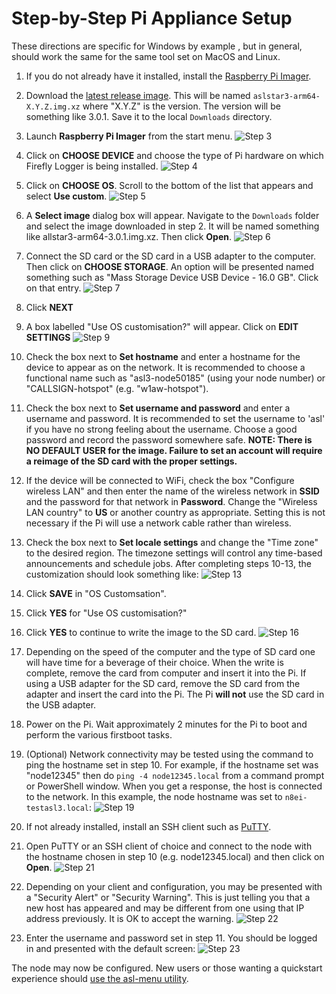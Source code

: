 # Step-by-Step Pi Appliance Setup
These directions are specific for Windows by example , but in general,
should work the same for the same tool set on MacOS and Linux.

1. If you do not already have it installed, install the
[Raspberry Pi Imager](https://www.raspberrypi.com/software/).

2. Download the [latest release image](https://repo.allstarlink.org/images/pi/). This will
be named `aslstar3-arm64-X.Y.Z.img.xz` where "X.Y.Z" is the version. The version will
be something like 3.0.1. Save it to the local `Downloads` directory.

3. Launch **Raspberry Pi Imager** from the start menu.
![Step 3](img/step-3.png)

4. Click on **CHOOSE DEVICE** and choose the type of
Pi hardware on which Firefly Logger is being installed.
![Step 4](img/step-4.png)

5. Click on **CHOOSE OS**. Scroll to the bottom of the
list that appears and select **Use custom**. 
![Step 5](img/step-5.png)

6. A **Select image** dialog box will appear. Navigate to the
`Downloads` folder and select the image downloaded in step 2.
It will be named something like allstar3-arm64-3.0.1.img.xz.
Then click **Open**.
![Step 6](img/step-6.png)

7. Connect the SD card or the SD card in a USB adapter to
the computer. Then click on **CHOOSE STORAGE**. An option
will be presented named something such as "Mass Storage Device USB
Device - 16.0 GB". Click on that entry.
![Step 7](img/step-7.png)

8. Click **NEXT**

9. A box labelled "Use OS customisation?" will appear. Click on
**EDIT SETTINGS**
![Step 9](img/step-9.png)

10. Check the box next to **Set hostname** and enter a hostname
for the device to appear as on the network. It is recommended
to choose a functional name such as "asl3-node50185" (using your
node number) or "CALLSIGN-hotspot" (e.g. "w1aw-hotspot").

11. Check the box next to **Set username and password**
and enter a username and password. It is recommended to set the
username to 'asl' if you have no strong feeling about the
username. Choose a good password and record the password somewhere
safe. **NOTE: There is NO DEFAULT USER for the image. Failure to
set an account will require a reimage of the SD card with the
proper settings.**

12. If the device will be connected to WiFi, check the
box "Configure wireless LAN" and then enter
the name of the wireless network in **SSID** and the password for
that network in **Password**. Change the "Wireless LAN country" to **US**
or another country as appropriate. Setting this is not necessary 
if the Pi will use a network cable rather than wireless.

13. Check the box next to **Set locale settings** and change the "Time zone"
to the desired region. The timezone settings will control any time-based
announcements and schedule jobs. After completing steps 10-13, the customization
should look something like:
![Step 13](img/step-13.png)

14. Click **SAVE** in "OS Customsation".

15. Click **YES** for "Use OS customisation?"

16. Click **YES** to continue to write the image to the SD card.
![Step 16](img/step-16.png)

17. Depending on the speed of the computer and the type of SD card
one will have time for a beverage of their choice. When the write is complete,
remove the card from computer and insert it into the Pi. If using a USB adapter
for the SD card, remove the SD card from the adapter and insert the card into
the Pi. The Pi __will not__ use the SD card in the USB adapter.

18. Power on the Pi. Wait approximately 2 minutes for the Pi to boot
and perform the various firstboot tasks.

19. (Optional) Network connectivity may be tested using the command
to ping the hostname set in step 10. For example, if the hostname
set was "node12345" then do `ping -4 node12345.local` from a
command prompt or PowerShell window. When you get a response,
the host is connected to the network. In this example, the node
hostname was set to `n8ei-testasl3.local`:
![Step 19](img/step-19.png)

20. If not already installed, install an SSH client such as
[PuTTY](https://www.chiark.greenend.org.uk/~sgtatham/putty/latest.html).

21. Open PuTTY or an SSH client of choice and connect to the node
with the hostname chosen in step 10 (e.g. node12345.local) and
then click on **Open**.
![Step 21](img/step-21.png)

22. Depending on your client and configuration, you may be presented
with a "Security Alert" or "Security Warning". This is just telling
you that a new host has appeared and may be different from one using
that IP address previously. It is OK to accept the warning.
![Step 22](img/step-22.png)

23. Enter the username and password set in step 11. You should
be logged in and presented with the default screen:
![Step 23](img/step-23.png)

The node may now be configured. New users or those wanting a
quickstart experience should [use the asl-menu utility](menu.md).

